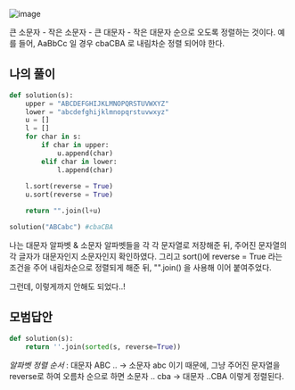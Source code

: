 ![image](https://user-images.githubusercontent.com/38921656/67683174-422ae080-f9d4-11e9-9e50-8af9f346786c.png)

큰 소문자 - 작은 소문자 - 큰 대문자 - 작은 대문자 순으로 오도록 정렬하는 것이다.
예를 들어, AaBbCc 일 경우 cbaCBA 로 내림차순 정렬 되어야 한다.

## 나의 풀이

```python
def solution(s):
    upper = "ABCDEFGHIJKLMNOPQRSTUVWXYZ"
    lower = "abcdefghijklmnopqrstuvwxyz"
    u = []
    l = []
    for char in s:
        if char in upper:
            u.append(char)
        elif char in lower:
            l.append(char)
    
    l.sort(reverse = True)
    u.sort(reverse = True)

    return "".join(l+u)

solution("ABCabc") #cbaCBA
```

나는 대문자 알파벳 & 소문자 알파벳들을 각 각 문자열로 저장해준 뒤, 주어진 문자열의 각 글자가 대문자인지 소문자인지 확인하였다.
그리고 sort()에 reverse = True 라는 조건을 주어 내림차순으로 정렬되게 해준 뒤, "".join() 을 사용해 이어 붙여주었다.

그런데, 이렇게까지 안해도 되었다..!

## 모범답안

```python
def solution(s):
    return ''.join(sorted(s, reverse=True))
```

*알파벳 정렬 순서* : 대문자 ABC .. -> 소문자 abc 이기 때문에,
그냥 주어진 문자열을 reverse로 하여 오름차 순으로 하면 소문자 .. cba -> 대문자 ..CBA 이렇게 정렬된다.
